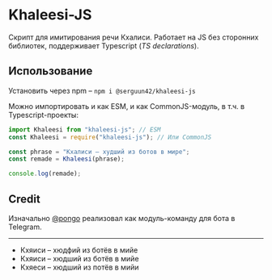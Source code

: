 # Khaleesi-JS

Скрипт для имитирования речи Кхалиси. Работает на JS без сторонних библиотек, поддерживает Typescript (_TS declarations_).

## Использование

Установить через npm – `npm i @serguun42/khaleesi-js`

Можно импортировать и как ESM, и как CommonJS-модуль, в т.ч. в Typescript-проекты:

```javascript
import Khaleesi from "khaleesi-js"; // ESM
const Khaleesi = require("khaleesi-js"); // Или CommonJS

const phrase = "Кхалиси – худший из ботов в мире";
const remade = Khaleesi(phrase);

console.log(remade);
```

## Credit

Изначально [@pongo](https://github.com/pongo/rapturebot) реализовал как модуль-команду для бота в Telegram.

---

-   Кхяиси – хюдфий из ботёв в мийе
-   Кхяиси – хюдший из ботёв в мийе
-   Кхяеси – хюдший из потёв в мийи
